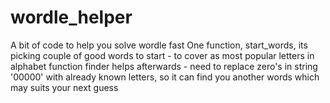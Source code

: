 # wordle_helper
A bit of code to help you solve wordle fast
One function, start_words, its picking couple of good words to start - to cover as most popular letters in alphabet
function finder helps afterwards -  need to replace zero's in string '00000' with already known letters, so it can find you another words which may suits your next guess
